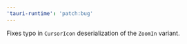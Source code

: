 ```yaml
---
'tauri-runtime': 'patch:bug'
---
```


Fixes typo in `CursorIcon` deserialization of the `ZoomIn` variant.
